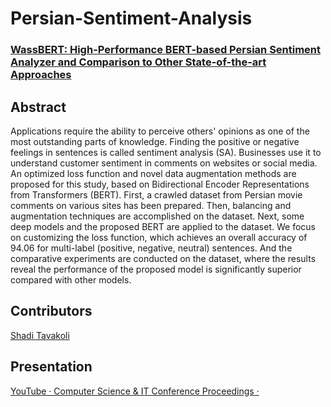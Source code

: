 # Persian-Sentiment-Analysis
### [WassBERT: High-Performance BERT-based Persian Sentiment Analyzer and Comparison to Other State-of-the-art Approaches](https://aircconline.com/csit/abstract/v12n15/csit121517.html)

## Abstract

Applications require the ability to perceive others' opinions as one of the most outstanding parts of knowledge. Finding the positive or negative feelings in sentences is called sentiment analysis (SA). Businesses use it to understand customer sentiment in comments on websites or social media. An optimized loss function and novel data augmentation methods are proposed for this study, based on Bidirectional Encoder Representations from Transformers (BERT). First, a crawled dataset from Persian movie comments on various sites has been prepared. Then, balancing and augmentation techniques are accomplished on the dataset. Next, some deep models and the proposed BERT are applied to the dataset. We focus on customizing the loss function, which achieves an overall accuracy of 94.06 for multi-label (positive, negative, neutral) sentences. And the comparative experiments are conducted on the dataset, where the results reveal the performance of the proposed model is significantly superior compared with other models.

## Contributors
[Shadi Tavakoli](https://github.com/AlmaTvkl)

## Presentation 
[YouTube · Computer Science & IT Conference Proceedings ·](https://www.youtube.com/watch?v=1cUVrqwBz7s)
